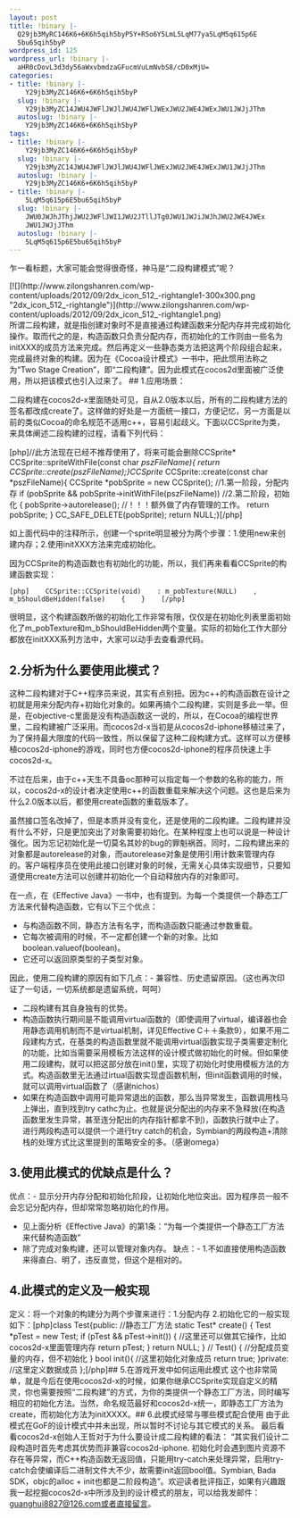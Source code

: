```yaml
---
layout: post
title: !binary |-
  Q29jb3MyRC146K6+6K6h5qih5byP5Y+R5o6Y5LmL5LqM77ya5LqM5q615p6E
  5bu65qih5byP
wordpress_id: 125
wordpress_url: !binary |-
  aHR0cDovL3d3dy56aWxvbmdzaGFucmVuLmNvbS8/cD0xMjU=
categories:
- title: !binary |-
    Y29jb3MyZC146K6+6K6h5qih5byP
  slug: !binary |-
    Y29jb3MyZC14JWU4JWFlJWJlJWU4JWFlJWExJWU2JWE4JWExJWU1JWJjJThm
  autoslug: !binary |-
    Y29jb3MyZC146K6+6K6h5qih5byP
tags:
- title: !binary |-
    Y29jb3MyZC146K6+6K6h5qih5byP
  slug: !binary |-
    Y29jb3MyZC14JWU4JWFlJWJlJWU4JWFlJWExJWU2JWE4JWExJWU1JWJjJThm
  autoslug: !binary |-
    Y29jb3MyZC146K6+6K6h5qih5byP
- title: !binary |-
    5LqM5q615p6E5bu65qih5byP
  slug: !binary |-
    JWU0JWJhJThjJWU2JWFlJWI1JWU2JTllJTg0JWU1JWJiJWJhJWU2JWE4JWEx
    JWU1JWJjJThm
  autoslug: !binary |-
    5LqM5q615p6E5bu65qih5byP
---
```


乍一看标题，大家可能会觉得很奇怪，神马是“二段构建模式”呢？
<div style="float: right;">[![](http://www.zilongshanren.com/wp-content/uploads/2012/09/2dx_icon_512_-rightangle1-300x300.png "2dx_icon_512_-rightangle")](http://www.zilongshanren.com/wp-content/uploads/2012/09/2dx_icon_512_-rightangle1.png)</div>
所谓二段构建，就是指创建对象时不是直接通过构建函数来分配内存并完成初始化操作。取而代之的是，构造函数只负责分配内存，而初始化的工作则由一些名为initXXX的成员方法来完成。然后再定义一些静态类方法把这两个阶段组合起来，完成最终对象的构建。因为在《Cocoa设计模式》一书中，把此惯用法称之为“Two Stage Creation”，即“二段构建”。因为此模式在cocos2d里面被广泛使用，所以把该模式也引入过来了。
<!--more-->## 1.应用场景：
    
二段构建在cocos2d-x里面随处可见，自从2.0版本以后，所有的二段构建方法的签名都改成create了。这样做的好处是一方面统一接口，方便记忆，另一方面是以前的类似Cocoa的命名规范不适用c++，容易引起歧义。下面以CCSprite为类，来具体阐述二段构建的过程，请看下列代码：

[php]//此方法现在已经不推荐使用了，将来可能会删除CCSprite* CCSprite::spriteWithFile(const char *pszFileName){    return CCSprite::create(pszFileName);}CCSprite* CCSprite::create(const char *pszFileName){    CCSprite *pobSprite = new CCSprite();  //1.第一阶段，分配内存    if (pobSprite && pobSprite->initWithFile(pszFileName))  //2.第二阶段，初始化    {        pobSprite->autorelease();  //！！！额外做了内存管理的工作。        return pobSprite;    }    CC_SAFE_DELETE(pobSprite);    return NULL;}[/php]

如上面代码中的注释所示，创建一个sprite明显被分为两个步骤：1.使用new来创建内存；2.使用initXXX方法来完成初始化。

因为CCSprite的构造函数也有初始化的功能，所以，我们再来看看CCSprite的构建函数实现：

    [php]    CCSprite::CCSprite(void)    : m_pobTexture(NULL)    , m_bShouldBeHidden(false)    {    }    [/php]

很明显，这个构建函数所做的初始化工作非常有限，仅仅是在初始化列表里面初始化了m_pobTexture和m_bShouldBeHidden两个变量。实际的初始化工作大部分都放在initXXX系列方法中，大家可以动手去查看源代码。
## 2.分析为什么要使用此模式？
    
这种二段构建对于C++程序员来说，其实有点别扭。因为c++的构造函数在设计之初就是用来分配内存+初始化对象的。如果再搞个二段构建，实则是多此一举。但是，在objective-c里面是没有构造函数这一说的，所以，在Cocoa的编程世界里，二段构建被广泛采用。而cocos2d-x当初是从cocos2d-iphone移植过来了，为了保持最大限度的代码一致性，所以保留了这种二段构建方式。这样可以方便移植cocos2d-iphone的游戏，同时也方便cocos2d-iphone的程序员快速上手cocos2d-x。
    
不过在后来，由于c++天生不具备oc那种可以指定每一个参数的名称的能力，所以，cocos2d-x的设计者决定使用c++的函数重载来解决这个问题。这也是后来为什么2.0版本以后，都使用create函数的重载版本了。
    
虽然接口签名改掉了，但是本质并没有变化，还是使用的二段构建。二段构建并没有什么不好，只是更加突出了对象需要初始化。在某种程度上也可以说是一种设计强化。因为忘记初始化是一切莫名其妙的bug的罪魁祸首。同时，二段构建出来的对象都是autorelease的对象，而autorelease对象是使用引用计数来管理内存的。客户端程序员在使用此接口创建对象的时候，无需关心具体实现细节，只要知道使用create方法可以创建并初始化一个自动释放内存的对象即可。    

在一点，在《Effective Java》一书中，也有提到。为每一个类提供一个静态工厂方法来代替构造函数，它有以下三个优点：
- 与构造函数不同，静态方法有名字，而构造函数只能通过参数重载。
- 它每次被调用的时候，不一定都创建一个新的对象。比如boolean.valueof(boolean)。
- 它还可以返回原类型的子类型对象。
  
因此，使用二段构建的原因有如下几点：- 兼容性、历史遗留原因。（这也再次印证了一句话，一切系统都是遗留系统，呵呵）
- 二段构建有其自身独有的优势。
- 构造函数执行期间是不能调用virtual函数的（即使调用了virtual，编译器也会用静态调用机制而不是virtual机制，详见Effective C＋＋条款9），如果不用二段建构方式，在基类的构造函数里就不能调用virtual函数实现子类需要定制化的功能，比如当需要采用模板方法这样的设计模式做初始化的时候。但如果使用二段建构，就可以把这部分放在init()里，实现了初始化时使用模板方法的方式。构造函数里无法通过irtual函数实现虚函数机制，但init函数调用的时候，就可以调用virtual函数了（感谢nichos）
- 如果在构造函数中调用可能异常退出的函数，那么当异常发生，函数调用栈马上弹出，直到找到try cathc为止。也就是说分配出的内存来不急释放(在构造函数里发生异常，甚至连分配出的内存指针都拿不到)，函数执行就中止了。进行两段构造可以提供一个进行try catch的机会，Symbian的两段构造+清除栈的处理方式比这里提到的策略安全的多。（感谢omega）
## 3.使用此模式的优缺点是什么？
优点：- 显示分开内存分配和初始化阶段，让初始化地位突出。因为程序员一般不会忘记分配内存，但却常常忽略初始化的作用。
- 见上面分析《Effective Java》的第1条：“为每一个类提供一个静态工厂方法来代替构造函数”
- 除了完成对象构建，还可以管理对象内存。
缺点：- 1.不如直接使用构造函数来得直白、明了，违反直觉，但这个是相对的。
## 4.此模式的定义及一般实现
定义：将一个对象的构建分为两个步骤来进行：1.分配内存 2.初始化它的一般实现如下：[php]class Test{public:    //静态工厂方法    static Test* create()    {        Test *pTest = new Test;        if (pTest && pTest->init()) {            //这里还可以做其它操作，比如cocos2d-x里面管理内存            return pTest;        }        return NULL;    }    //    Test()    {        //分配成员变量的内存，但不初始化    }    bool init(){        //这里初始化对象成员        return true;    }private:    //这里定义数据成员    };[/php]## 5.在游戏开发中如何运用此模式
这个也非常简单，就是今后在使用cocos2d-x的时候，如果你继承CCSprite实现自定义的精灵，你也需要按照“二段构建”的方式，为你的类提供一个静态工厂方法，同时编写相应的初始化方法。当然，命名规范最好和cocos2d-x统一，即静态工厂方法为create，而初始化方法为initXXXX。## 6.此模式经常与哪些模式配合使用
由于此模式在GoF的设计模式中并未出现，所以暂时不讨论与其它模式的关系。    最后看看cocos2d-x创始人王哲对于为什么要设计成二段构建的看法：    “其实我们设计二段构造时首先考虑其优势而非兼容cocos2d-iphone. 初始化时会遇到图片资源不存在等异常，而C++构造函数无返回值，只能用try-catch来处理异常，启用try-catch会使编译后二进制文件大不少，故需要init返回bool值。Symbian, Bada SDK，objc的alloc + init也都是二阶段构造”。欢迎读者批评指正，如果有兴趣跟我一起挖掘cocos2d-x中所涉及到的设计模式的朋友，可以给我发邮件：guanghui8827@126.com或者直接留言。
